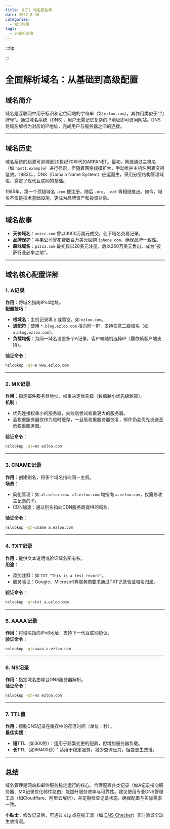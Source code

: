 ```yaml
---
title: 关于| 域名那些事
date: 2022-8-26
categories:
  - 知识科普
tags:
  - 计算机网络
---
```


:::tip

:::

# 全面解析域名：从基础到高级配置

## 域名简介  
域名是互联网中用于标识和定位网站的字符串（如 `ezloo.com`），其作用类似于“门牌号”。通过域名系统（DNS），用户无需记忆复杂的IP地址即可访问网站。DNS将域名解析为对应的IP地址，完成用户与服务器之间的连接。

---

## 域名历史  
域名系统的起源可追溯至20世纪70年代的ARPANET。最初，网络通过主机名（如 `host1.example`）进行标识，但随着网络规模扩大，手动维护主机名列表变得低效。1983年，DNS（Domain Name System）应运而生，采用分层结构管理域名，奠定了现代互联网的基础。  

1985年，第一个顶级域名 `.com` 被注册，随后 `.org`、`.net` 等相继推出。如今，域名不仅是技术基础设施，更成为品牌资产和投资对象。

---

## 域名故事  
- **天价域名**：`voice.com` 曾以3000万美元成交，创下域名交易记录。  
- **品牌保护**：苹果公司曾花费数百万美元回购 `iphone.com`，确保品牌一致性。  
- **趣味域名**：`pizza.com` 最初仅以20美元注册，后以260万美元售出，成为“披萨行业必争之地”。  

---

## 域名核心配置详解  

### 1. A记录  
**作用**：将域名指向IPv4地址。  
**配置技巧**：  
- **根域名**：主机记录填 `@` 或留空，如 `ezloo.com`。  
- **通配符**：使用 `*.blog.ezloo.com` 指向同一IP，支持任意二级域名（如 `a.blog.ezloo.com`）。  
- **负载均衡**：为同一域名设置多个A记录，客户端随机选择IP（需依赖客户端支持）。  

**验证命令**：  
```bash
nslookup -qt=a www.ezloo.com
```

---

### 2. MX记录  
**作用**：指定邮件服务器地址，权重决定优先级（数值越小优先级越高）。  
**机制**：  
- 优先连接权重小的服务器，失败后尝试权重更大的服务器。  
- 高权重服务器仅作为临时缓存，一旦低权重服务器恢复，邮件仍会优先发送至低权重服务器。  

**验证命令**：  
```bash
nslookup -qt=mx ezloo.com
```

---

### 3. CNAME记录  
**作用**：创建别名，将多个域名指向同一主机。  
**场景**：  
- 简化管理：如 `a1.ezloo.com`、`a2.ezloo.com` 均指向 `a.ezloo.com`，仅需修改主记录的IP。  
- CDN加速：通过别名指向CDN服务商提供的域名。  

**验证命令**：  
```bash
nslookup -qt=cname a.ezloo.com
```

---

### 4. TXT记录  
**作用**：提供文本说明或验证域名所有权。  
**用途**：  
- 添加注释：如 `TXT "This is a test record"`。  
- 服务验证：Google、Microsoft等服务商要求通过TXT记录验证域名归属。  

**验证命令**：  
```bash
nslookup -qt=txt a.ezloo.com
```

---

### 5. AAAA记录  
**作用**：将域名指向IPv6地址，支持下一代互联网协议。  
**验证命令**：  
```bash
nslookup -qt=aaaa a.ezloo.com
```

---

### 6. NS记录  
**作用**：指定域名由哪台DNS服务器解析。  
**验证命令**：  
```bash
nslookup -qt=ns ezloo.com
```

---

### 7. TTL值  
**作用**：控制DNS记录在缓存中的存活时间（单位：秒）。  
**最佳实践**：  
- **短TTL**（如300秒）：适用于频繁变更的配置，但增加服务器负载。  
- **长TTL**（如86400秒）：适用于稳定服务，减少查询压力，但变更生效慢。  

---

## 总结  
域名管理是网站和邮件服务稳定运行的核心。合理配置各类记录（如A记录指向服务器、MX记录优化邮件路由）能提升服务效率与可靠性。建议使用专业DNS管理工具（如Cloudflare、阿里云解析），并定期检查记录状态，确保配置与实际需求一致。  

**小贴士**：修改记录后，可通过 `dig` 或在线工具（如 [DNS Checker](https://dnschecker.org/)）实时验证全球生效情况。